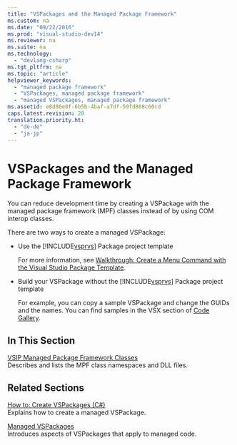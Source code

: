 ```yaml
---
title: "VSPackages and the Managed Package Framework"
ms.custom: na
ms.date: "09/22/2016"
ms.prod: "visual-studio-dev14"
ms.reviewer: na
ms.suite: na
ms.technology: 
  - "devlang-csharp"
ms.tgt_pltfrm: na
ms.topic: "article"
helpviewer_keywords: 
  - "managed package framework"
  - "VSPackages, managed package framework"
  - "managed VSPackages, managed package framework"
ms.assetid: e8d80e0f-6b5b-4baf-a7df-59fd808c60cd
caps.latest.revision: 20
translation.priority.ht: 
  - "de-de"
  - "ja-jp"
---
```

# VSPackages and the Managed Package Framework
You can reduce development time by creating a VSPackage with the managed package framework (MPF) classes instead of by using COM interop classes.  
  
 There are two ways to create a managed VSPackage:  
  
-   Use the [!INCLUDE[vsprvs](../vs140/includes/vsprvs_md.md)] Package project template  
  
     For more information, see [Walkthrough: Create a Menu Command with the Visual Studio Package Template](../Topic/Walkthrough:%20Creating%20a%20Menu%20Command%20By%20Using%20the%20Visual%20Studio%20Package%20Template_deleted.md).  
  
-   Build your VSPackage without the [!INCLUDE[vsprvs](../vs140/includes/vsprvs_md.md)] Package project template  
  
     For example, you can copy a sample VSPackage and change the GUIDs and the names. You can find samples in the VSX section of [Code Gallery](http://code.msdn.microsoft.com/vsx/).  
  
## In This Section  
 [VSIP Managed Package Framework Classes](../vs140/managed-package-framework-classes.md)  
 Describes and lists the MPF class namespaces and DLL files.  
  
## Related Sections  
 [How to: Create VSPackages (C#)](../Topic/Walkthrough:%20Creating%20a%20Menu%20Command%20By%20Using%20the%20Visual%20Studio%20Package%20Template_deleted.md)  
 Explains how to create a managed VSPackage.  
  
 [Managed VSPackages](../vs140/managed-vspackages.md)  
 Introduces aspects of VSPackages that apply to managed code.